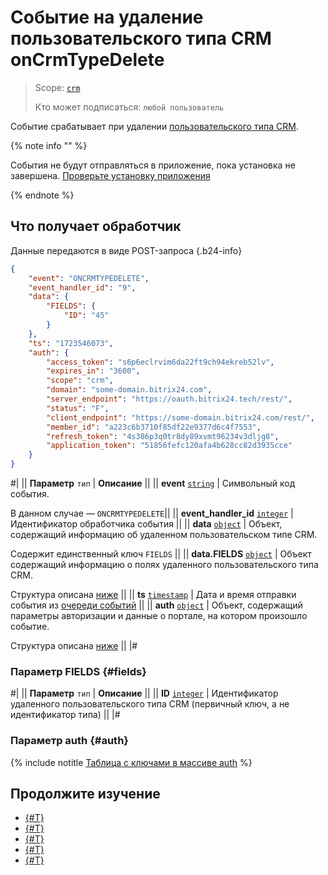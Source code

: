 # Событие на удаление пользовательского типа CRM onCrmTypeDelete

> Scope: [`crm`](../../../../scopes/permissions.md)
>
> Кто может подписаться: `любой пользователь`

Событие срабатывает при удалении [пользовательского типа CRM](../../user-defined-object-types/index.md).


{% note info "" %}

События не будут отправляться в приложение, пока установка не завершена. [Проверьте установку приложения](../../../../../settings/app-installation/installation-finish.md)

{% endnote %}

## Что получает обработчик

Данные передаются в виде POST-запроса {.b24-info}

```json
{
    "event": "ONCRMTYPEDELETE",
    "event_handler_id": "9",
    "data": {
        "FIELDS": {
            "ID": "45"
        }
    },
    "ts": "1723546073",
    "auth": {
        "access_token": "s6p6eclrvim6da22ft9ch94ekreb52lv",
        "expires_in": "3600",
        "scope": "crm",
        "domain": "some-domain.bitrix24.com",
        "server_endpoint": "https://oauth.bitrix24.tech/rest/",
        "status": "F",
        "client_endpoint": "https://some-domain.bitrix24.com/rest/",
        "member_id": "a223c6b3710f85df22e9377d6c4f7553",
        "refresh_token": "4s386p3q0tr8dy89xvmt96234v3dljg8",
        "application_token": "51856fefc120afa4b628cc82d3935cce"
    }
}
```

#|
|| **Параметр**
`тип` | **Описание** ||
|| **event**
[`string`][1] | Символьный код события.

В данном случае — `ONCRMTYPEDELETE`||
|| **event_handler_id**
[`integer`][1] | Идентификатор обработчика события ||
|| **data**
[`object`][1] | Объект, содержащий информацию об удаленном пользовательском типе CRM.

Содержит единственный ключ `FIELDS` ||
|| **data.FIELDS**
[`object`][1] | Объект содержащий информацию о полях удаленного пользовательского типа CRM.

Структура описана [ниже](#fields) ||
|| **ts**
[`timestamp`][1] | Дата и время отправки события из [очереди событий](../../../../events/index.md) ||
|| **auth**
[`object`][1] | Объект, содержащий параметры авторизации и данные о портале, на котором произошло событие.

Структура описана [ниже](#auth) ||
|#


### Параметр FIELDS {#fields}

#|
|| **Параметр**
`тип` | **Описание** ||
|| **ID**
[`integer`][1] | Идентификатор удаленного пользовательского типа CRM (первичный ключ, а не идентификатор типа) ||
|#

### Параметр auth {#auth}

{% include notitle [Таблица с ключами в массиве auth](../../../../../_includes/auth-params-in-events.md) %}

## Продолжите изучение

- [{#T}](../../../../events/index.md)
- [{#T}](../../../../events/event-bind.md)
- [{#T}](index.md)
- [{#T}](on-crm-type-add.md)
- [{#T}](on-crm-type-update.md)

[1]: ../../../../data-types.md